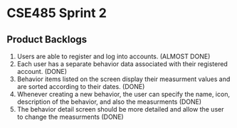 # CSE485 Sprint 2

## Product Backlogs

1. Users are able to register and log into accounts. (ALMOST DONE)
2. Each user has a separate behavior data associated with their registered account. (DONE)
3. Behavior items listed on the screen display their measurment values and are sorted according to their dates. (DONE)
4. Whenever creating a new behavior, the user can specify the name, icon, description of the behavior, and also the measurments (DONE)
5. The behavior detail screen should be more detailed and allow the user to change the measurments (DONE)
